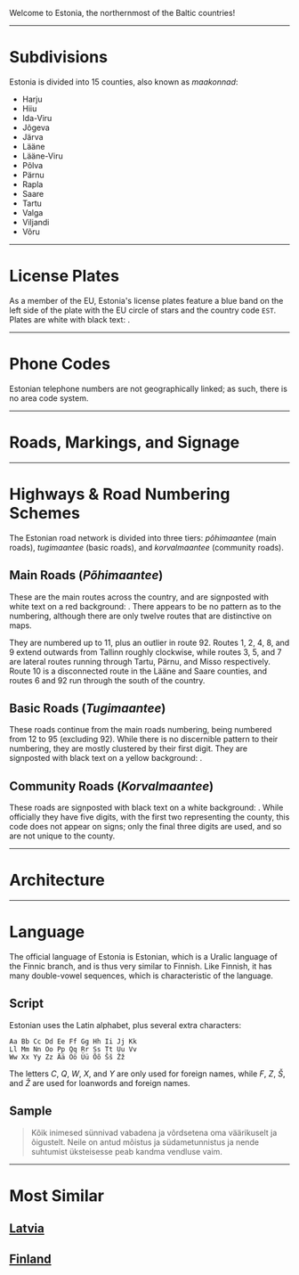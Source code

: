 Welcome to Estonia, the northernmost of the Baltic countries!

---

# Subdivisions

Estonia is divided into 15 counties, also known as _maakonnad_:

- Harju
- Hiiu
- Ida-Viru
- Jõgeva
- Järva
- Lääne
- Lääne-Viru
- Põlva
- Pärnu
- Rapla
- Saare
- Tartu
- Valga
- Viljandi
- Võru

<CountryMap code="EST" scale="7000" />

---

# License Plates

As a member of the EU, Estonia's license plates feature a blue band on the left side of the plate with the EU circle of stars and the country code `EST`. Plates are white with black text: <LicensePlate style="eu" code="EST" format="123 ABC"/>.

---

# Phone Codes

Estonian telephone numbers are not geographically linked; as such, there is no area code system.

---

# Roads, Markings, and Signage

---

# Highways & Road Numbering Schemes

The Estonian road network is divided into three tiers: _põhimaantee_ (main roads), _tugimaantee_ (basic roads), and _korvalmaantee_ (community roads).

## Main Roads (_Põhimaantee_)

These are the main routes across the country, and are signposted with white text on a red background: <RoadNumber num="7" bg="red" />. There appears to be no pattern as to the numbering, although there are only twelve routes that are distinctive on maps.

They are numbered up to 11, plus an outlier in route 92. Routes 1, 2, 4, 8, and 9 extend outwards from Tallinn roughly clockwise, while routes 3, 5, and 7 are lateral routes running through Tartu, Pärnu, and Misso respectively. Route 10 is a disconnected route in the Lääne and Saare counties, and routes 6 and 92 run through the south of the country.

## Basic Roads (_Tugimaantee_)

These roads continue from the main roads numbering, being numbered from 12 to 95 (excluding 92). While there is no discernible pattern to their numbering, they are mostly clustered by their first digit. They are signposted with black text on a yellow background: <RoadNumber num="12" bg="gold" border="black" />.

## Community Roads (_Korvalmaantee_)

These roads are signposted with black text on a white background: <RoadNumber num="123" border="black" />. While officially they have five digits, with the first two representing the county, this code does not appear on signs; only the final three digits are used, and so are not unique to the county.

---

# Architecture

---

# Language

The official language of Estonia is Estonian, which is a Uralic language of the Finnic branch, and is thus very similar to Finnish. Like Finnish, it has many double-vowel sequences, which is characteristic of the language.

## Script

Estonian uses the Latin alphabet, plus several extra characters:

```
Aa Bb Cc Dd Ee Ff Gg Hh Ii Jj Kk
Ll Mm Nn Oo Pp Qq Rr Ss Tt Uu Vv
Ww Xx Yy Zz Ää Öö Üü Õõ Šš Žž
```

The letters _C_, _Q_, _W_, _X_, and _Y_ are only used for foreign names, while _F_, _Z_, _Š_, and _Ž_ are used for loanwords and foreign names.

## Sample

> Kõik inimesed sünnivad vabadena ja võrdsetena oma väärikuselt ja õigustelt. Neile on antud mõistus ja südametunnistus ja nende suhtumist üksteisesse peab kandma vendluse vaim.

---

# Most Similar

## [Latvia](/countries/LVA)

## [Finland](/countries/FIN)
